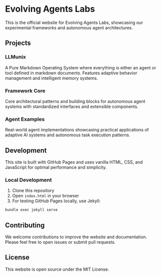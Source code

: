 # Evolving Agents Labs

This is the official website for Evolving Agents Labs, showcasing our experimental frameworks and autonomous agent architectures.

## Projects

### LLMunix
A Pure Markdown Operating System where everything is either an agent or tool defined in markdown documents. Features adaptive behavior management and intelligent memory systems.

### Framework Core
Core architectural patterns and building blocks for autonomous agent systems with standardized interfaces and extensible components.

### Agent Examples
Real-world agent implementations showcasing practical applications of adaptive AI systems and autonomous task execution patterns.

## Development

This site is built with GitHub Pages and uses vanilla HTML, CSS, and JavaScript for optimal performance and simplicity.

### Local Development

1. Clone this repository
2. Open `index.html` in your browser
3. For testing GitHub Pages locally, use Jekyll:

```bash
bundle exec jekyll serve
```

## Contributing

We welcome contributions to improve the website and documentation. Please feel free to open issues or submit pull requests.

## License

This website is open source under the MIT License.